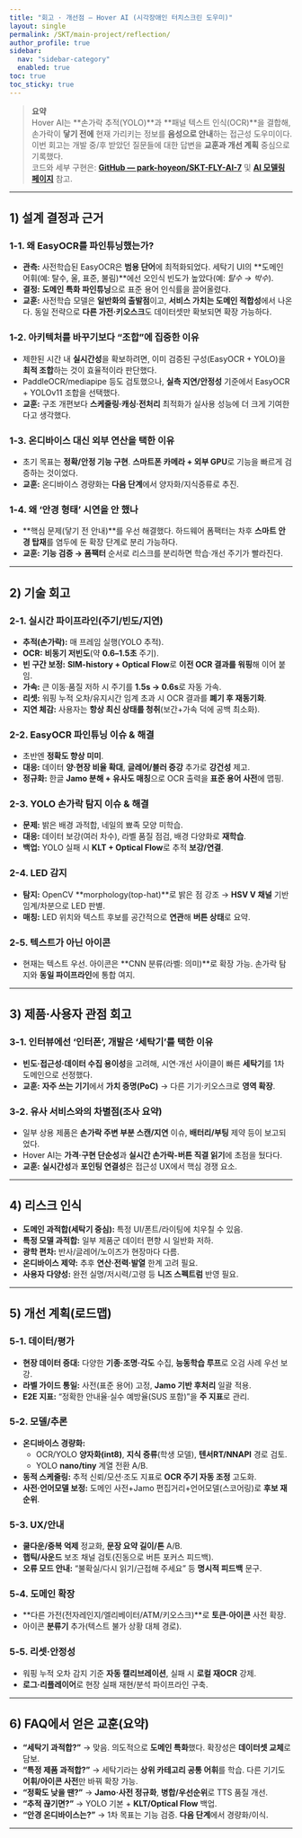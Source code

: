 ```yaml
---
title: "회고 · 개선점 — Hover AI (시각장애인 터치스크린 도우미)"
layout: single
permalink: /SKT/main-project/reflection/
author_profile: true
sidebar:
  nav: "sidebar-category"
  enabled: true
toc: true
toc_sticky: true
---
```


> **요약**  
> Hover AI는 **손가락 추적(YOLO)**과 **패널 텍스트 인식(OCR)**을 결합해, 손가락이 **닿기 전에** 현재 가리키는 정보를 **음성으로 안내**하는 접근성 도우미이다.  
> 이번 회고는 개발 중/후 받았던 질문들에 대한 답변을 **교훈과 개선 계획** 중심으로 기록했다.  
> 코드와 세부 구현은: **[GitHub — park-hoyeon/SKT-FLY-AI-7](https://github.com/park-hoyeon/SKT-FLY-AI-7)** 및 **[AI 모델링 페이지](/SKT/main-project/ai-modeling/)** 참고.

---

## 1) 설계 결정과 근거

### 1-1. 왜 EasyOCR를 파인튜닝했는가?
- **관측:** 사전학습된 EasyOCR은 **범용 단어**에 최적화되었다. 세탁기 UI의 **도메인 어휘(예: 탈수, 울, 표준, 불림)**에선 오인식 빈도가 높았다(예: *탈수 → 박수*).
- **결정:** **도메인 특화 파인튜닝**으로 표준 용어 인식률을 끌어올렸다.  
- **교훈:** 사전학습 모델은 **일반화의 출발점**이고, **서비스 가치는 도메인 적합성**에서 나온다. 동일 전략으로 **다른 가전·키오스크**도 데이터셋만 확보되면 확장 가능하다.

### 1-2. 아키텍처를 바꾸기보다 “조합”에 집중한 이유
- 제한된 시간 내 **실시간성**을 확보하려면, 이미 검증된 구성(EasyOCR + YOLO)을 **최적 조합**하는 것이 효율적이라 판단했다.  
- PaddleOCR/mediapipe 등도 검토했으나, **실측 지연/안정성** 기준에서 EasyOCR + YOLOv11 조합을 선택했다.  
- **교훈:** 구조 개편보다 **스케줄링·캐싱·전처리** 최적화가 실사용 성능에 더 크게 기여한다고 생각했다.

### 1-3. 온디바이스 대신 외부 연산을 택한 이유
- 초기 목표는 **정확/안정 기능 구현**. **스마트폰 카메라 + 외부 GPU**로 기능을 빠르게 검증하는 것이었다.  
- **교훈:** 온디바이스 경량화는 **다음 단계**에서 양자화/지식증류로 추진.

### 1-4. 왜 ‘안경 형태’ 시연을 안 했나
- **핵심 문제(닿기 전 안내)**를 우선 해결했다. 하드웨어 폼팩터는 차후 **스마트 안경 탑재**를 염두에 둔 확장 단계로 분리 가능하다.  
- **교훈:** **기능 검증 → 폼팩터** 순서로 리스크를 분리하면 학습·개선 주기가 빨라진다.

---

## 2) 기술 회고

### 2-1. 실시간 파이프라인(주기/빈도/지연)
- **추적(손가락):** 매 프레임 실행(YOLO 추적).  
- **OCR:** **비동기 저빈도**(약 **0.6–1.5초** 주기).  
- **빈 구간 보정:** **SIM-history + Optical Flow**로 **이전 OCR 결과를 워핑**해 이어 붙임.  
- **가속:** 큰 이동·품질 저하 시 주기를 **1.5s → 0.6s**로 자동 가속.  
- **리셋:** 워핑 누적 오차/유지시간 임계 초과 시 OCR 결과를 **폐기 후 재동기화**.  
- **지연 체감:** 사용자는 **항상 최신 상태를 청취**(보간+가속 덕에 공백 최소화).

### 2-2. EasyOCR 파인튜닝 이슈 & 해결
- 초반엔 **정확도 향상 미미**.  
- **대응:** 데이터 **양·현장 비율 확대**, **글레어/블러 증강** 추가로 **강건성** 제고.  
- **정규화:** 한글 **Jamo 분해 + 유사도 매칭**으로 OCR 출력을 **표준 용어 사전**에 맵핑.

### 2-3. YOLO 손가락 탐지 이슈 & 해결
- **문제:** 밝은 배경 과적합, 네일의 뾰족 모양 미학습.  
- **대응:** 데이터 보강(여러 차수), 라벨 품질 점검, 배경 다양화로 **재학습**.  
- **백업:** YOLO 실패 시 **KLT + Optical Flow**로 추적 **보강/연결**.

### 2-4. LED 감지
- **탐지:** OpenCV **morphology(top-hat)**로 밝은 점 강조 → **HSV V 채널** 기반 임계/차분으로 LED 판별.  
- **매칭:** LED 위치와 텍스트 후보를 공간적으로 **연관**해 **버튼 상태**로 요약.

### 2-5. 텍스트가 아닌 아이콘
- 현재는 텍스트 우선. 아이콘은 **CNN 분류(라벨: 의미)**로 확장 가능. 손가락 탐지와 **동일 파이프라인**에 통합 여지.

---

## 3) 제품·사용자 관점 회고

### 3-1. 인터뷰에선 ‘인터폰’, 개발은 ‘세탁기’를 택한 이유
- **빈도·접근성·데이터 수집 용이성**을 고려해, 시연·개선 사이클이 빠른 **세탁기**를 1차 도메인으로 선정했다.  
- **교훈:** **자주 쓰는 기기**에서 **가치 증명(PoC)** → 다른 기기·키오스크로 **영역 확장**.

### 3-2. 유사 서비스와의 차별점(조사 요약)
- 일부 상용 제품은 **손가락 주변 부분 스캔/지연** 이슈, **배터리/부팅** 제약 등이 보고되었다.  
- Hover AI는 **가격·구현 단순성**과 **실시간 손가락-버튼 직결 읽기**에 초점을 뒀다다.  
- **교훈:** **실시간성**과 **포인팅 연결성**은 접근성 UX에서 핵심 경쟁 요소.

---

## 4) 리스크 인식

- **도메인 과적합(세탁기 중심):** 특정 UI/폰트/라이팅에 치우칠 수 있음.  
- **특정 모델 과적합:** 일부 제품군 데이터 편향 시 일반화 저하.  
- **광학 편차:** 반사/글레어/노이즈가 현장마다 다름.  
- **온디바이스 제약:** 추후 **연산·전력·발열** 한계 고려 필요.  
- **사용자 다양성:** 완전 실명/저시력/고령 등 **니즈 스펙트럼** 반영 필요.

---

## 5) 개선 계획(로드맵)

### 5-1. 데이터/평가
- **현장 데이터 증대:** 다양한 **기종·조명·각도** 수집, **능동학습 루프**로 오검 사례 우선 보강.  
- **라벨 가이드 통일:** 사전(표준 용어) 고정, **Jamo 기반 후처리** 일괄 적용.  
- **E2E 지표:** “정확한 안내율·실수 예방율(SUS 포함)”을 **주 지표**로 관리.

### 5-2. 모델/추론
- **온디바이스 경량화:**  
  - OCR/YOLO **양자화(int8)**, **지식 증류**(학생 모델), **텐서RT/NNAPI** 경로 검토.  
  - YOLO **nano/tiny** 계열 전환 A/B.  
- **동적 스케줄링:** 추적 신뢰/모션·조도 지표로 **OCR 주기 자동 조정** 고도화.  
- **사전·언어모델 보정:** 도메인 사전+Jamo 편집거리+언어모델(스코어링)로 **후보 재순위**.

### 5-3. UX/안내
- **쿨다운/중복 억제** 정교화, **문장 요약 길이/톤** A/B.  
- **햅틱/사운드** 보조 채널 검토(진동으로 버튼 포커스 피드백).  
- **오류 모드 안내:** “불확실/다시 읽기/근접해 주세요” 등 **명시적 피드백** 문구.

### 5-4. 도메인 확장
- **다른 가전(전자레인지/엘리베이터/ATM/키오스크)**로 **토큰·아이콘** 사전 확장.  
- 아이콘 **분류기** 추가(텍스트 불가 상황 대체 경로).

### 5-5. 리셋·안정성
- 워핑 누적 오차 감지 기준 **자동 캘리브레이션**, 실패 시 **로컬 재OCR** 강제.  
- **로그·리플레이어**로 현장 실패 재현/분석 파이프라인 구축.

---

## 6) FAQ에서 얻은 교훈(요약)

- **“세탁기 과적합?”** → 맞음. 의도적으로 **도메인 특화**했다. 확장성은 **데이터셋 교체**로 담보.  
- **“특정 제품 과적합?”** → 세탁기라는 **상위 카테고리 공통 어휘**를 학습. 다른 기기도 **어휘/아이콘 사전**만 바꿔 확장 가능.  
- **“정확도 낮을 땐?”** → **Jamo·사전 정규화**, **병합/우선순위**로 TTS 품질 개선.  
- **“추적 끊기면?”** → YOLO 기본 + **KLT/Optical Flow** 백업.  
- **“안경 온디바이스는?”** → 1차 목표는 기능 검증. **다음 단계**에서 경량화/이식.

---
